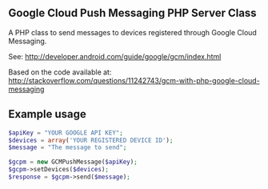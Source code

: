 Google Cloud Push Messaging PHP Server Class
--------------------------------------------

A PHP class to send messages to devices registered through Google Cloud Messaging.

See:
http://developer.android.com/guide/google/gcm/index.html

Based on the code available at:
http://stackoverflow.com/questions/11242743/gcm-with-php-google-cloud-messaging

Example usage
-----------------------
```php
$apiKey = "YOUR GOOGLE API KEY";
$devices = array('YOUR REGISTERED DEVICE ID');
$message = "The message to send";

$gcpm = new GCMPushMessage($apiKey);
$gcpm->setDevices($devices);
$response = $gcpm->send($message);
```

